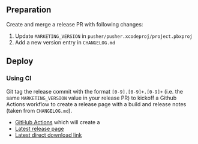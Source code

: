 ## Preparation

Create and merge a release PR with following changes:

1. Update `MARKETING_VERSION` in `pusher/pusher.xcodeproj/project.pbxproj`
1. Add a new version entry in `CHANGELOG.md`

## Deploy

### Using CI

Git tag the release commit with the format `[0-9].[0-9]+.[0-9]+` (i.e. the same `MARKETING_VERSION` value in your release PR) to kickoff a Github Actions workflow to create a release page with a build and release notes (taken from `CHANGELOG.md`).

* [GitHub Actions](https://github.com/rakutentech/macos-push-tester/actions) which will create a 
* [Latest release page](https://github.com/rakutentech/macos-push-tester/releases/latest)
* [Latest direct download link](https://github.com/rakutentech/macos-push-tester/releases/latest/download/PushTester.zip)